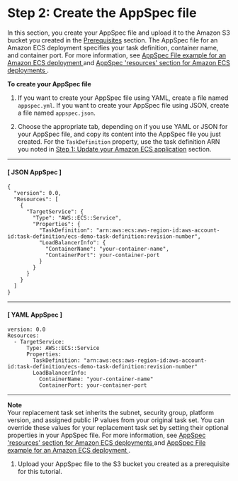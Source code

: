 # Step 2: Create the AppSpec file<a name="tutorial-ecs-create-appspec-file"></a>

 In this section, you create your AppSpec file and upload it to the Amazon S3 bucket you created in the [Prerequisites](tutorial-ecs-prereqs.md) section\. The AppSpec file for an Amazon ECS deployment specifies your task definition, container name, and container port\. For more information, see [ AppSpec File example for an Amazon ECS deployment ](reference-appspec-file-example.md#appspec-file-example-ecs) and [ AppSpec 'resources' section for Amazon ECS deployments ](reference-appspec-file-structure-resources.md#reference-appspec-file-structure-resources-ecs)\. 

**To create your AppSpec file**

1.  If you want to create your AppSpec file using YAML, create a file named `appspec.yml`\. If you want to create your AppSpec file using JSON, create a file named `appspec.json`\. 

1.  Choose the appropriate tab, depending on if you use YAML or JSON for your AppSpec file, and copy its content into the AppSpec file you just created\. For the `TaskDefinition` property, use the task definition ARN you noted in [ Step 1: Update your Amazon ECS application](tutorial-ecs-update-the-ecs-application.md) section\. 

------
#### [ JSON AppSpec ]

   ```
   {
     "version": 0.0,
     "Resources": [
       {
         "TargetService": {
           "Type": "AWS::ECS::Service",
           "Properties": {
             "TaskDefinition": "arn:aws:ecs:aws-region-id:aws-account-id:task-definition/ecs-demo-task-definition:revision-number",
             "LoadBalancerInfo": {
               "ContainerName": "your-container-name",
               "ContainerPort": your-container-port
             }
           }
         }
       }
     ]
   }
   ```

------
#### [ YAML AppSpec ]

   ```
   version: 0.0
   Resources:
     - TargetService:
         Type: AWS::ECS::Service
         Properties:
           TaskDefinition: "arn:aws:ecs:aws-region-id:aws-account-id:task-definition/ecs-demo-task-definition:revision-number"
           LoadBalancerInfo:
             ContainerName: "your-container-name"
             ContainerPort: your-container-port
   ```

------
**Note**  
 Your replacement task set inherits the subnet, security group, platform version, and assigned public IP values from your original task set\. You can override these values for your replacement task set by setting their optional properties in your AppSpec file\. For more information, see [ AppSpec 'resources' section for Amazon ECS deployments ](reference-appspec-file-structure-resources.md#reference-appspec-file-structure-resources-ecs) and [ AppSpec File example for an Amazon ECS deployment ](reference-appspec-file-example.md#appspec-file-example-ecs)\. 

1.  Upload your AppSpec file to the S3 bucket you created as a prerequisite for this tutorial\. 